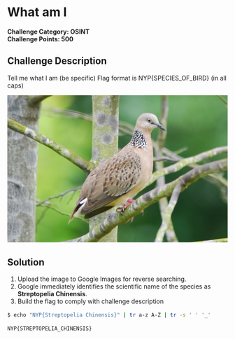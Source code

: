 # What am I

**Challenge Category: OSINT** <br />
**Challenge Points: 500**

## Challenge Description

Tell me what I am (be specific) Flag format is NYP{SPECIES_OF_BIRD} (in all caps)

![Streptopelia Chinensis](../.files/osint_what_am_i.jpeg "Streptopelia Chinensis")

## Solution

1. Upload the image to Google Images for reverse searching.
2. Google immediately identifies the scientific name of the species as **Streptopelia Chinensis**.
3. Build the flag to comply with challenge description

```sh
$ echo "NYP{Streptopelia Chinensis}" | tr a-z A-Z | tr -s ' ' '_'
```

```
NYP{STREPTOPELIA_CHINENSIS}
```
